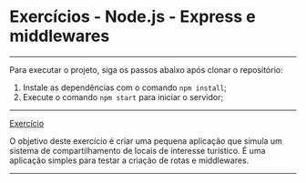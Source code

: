 # Exercícios - Node.js - Express e middlewares

---

Para executar o projeto, siga os passos abaixo após clonar o repositório:

1. Instale as dependências com o comando `npm install`;
2. Execute o comando `npm start` para iniciar o servidor;

---

[Exercício](./exercise/)

O objetivo deste exercício é criar uma pequena aplicação que simula um sistema de compartilhamento de locais de interesse turístico. É uma aplicação simples para testar a criação de rotas e middlewares.

---
